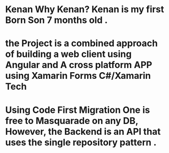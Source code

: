 # Kenan Why Kenan? Kenan is my first Born Son 7 months old . 

# the Project is a combined approach of building  a web client using Angular and A cross platform APP using Xamarin Forms C#/Xamarin Tech

# Using Code First Migration One is free to Masquarade on any DB, However, the Backend is an API that uses the single repository pattern . 
